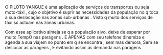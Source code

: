 
O PILOTO YANGUE é  uma aplicação    de serviços  de transportes  ou seja moto-táxi  , cujo o objetivo  é suprir as necessidades  da população  no q toca a sua deslocação   nas zonas sub-urbanas .
Visto q muito dos serviços de táxi só actuam nas zonas urbanas.


Com esse aplicativo almeja se q a população  alvo, deixe de esperar por muito TempO  nas paragens .
E  APENAS com seu telefone  dinamiza e agenda a sua viajem no  ponto em q se encontra , sem mas demora,
Sem se deslocar as paragens  ,
E evitando assim as demanda nas paragens